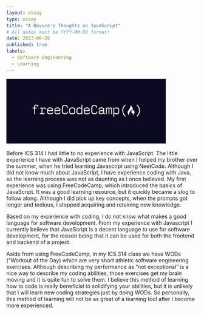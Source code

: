 ```yaml
---
layout: essay
type: essay
title: "A Novice's Thoughts on JavaScript"
# All dates must be YYYY-MM-DD format!
date: 2023-08-28
published: true
labels:
  - Software Engineering
  - Learning
---
```


<img width="420px" class="rounded float-start pe-4" src="../img/a-novice's-thoughts-on-javascript/freecodecamp.png">



Before ICS 314 I had little to no experience with JavaScript. The little experience I have with JavaScript came from when I helped my brother over the summer, when he tried learning Javascript using NeetCode. Although I did not know much about JavaScript, I have experience coding with Java, so the learning process was not as daunting as I once believed. My first experience was using FreeCodeCamp, which introduced the basics of JavaScript. It was a good learning resource, but it quickly became a slog to follow along. Although I did pick up key concepts, when the prompts got longer and tedious, I stopped acquiring and retaining new knowledge.

Based on my experience with coding, I do not know what makes a good language for software development. From my experience with Javascript I currently believe that JavaScript is a decent language to use for software development, for the reason being that it can be used for both the frontend and backend of a project.

Aside from using FreeCodeCamp, in my ICS 314 class we have WODs (“Workout of the Day) which are very short athletic software engineering exercises. Although describing my performance as “not exceptional” is a nice way to describe my coding abilities, those exercises get my brain moving and it is quite fun to solve them. I believe this method of learning how to code is really beneficial to solidifying your abilities, but it is unlikely that I will learn new coding strategies just by doing WODs. So personally, this method of learning will not be as great of a learning tool after I become more experienced.
